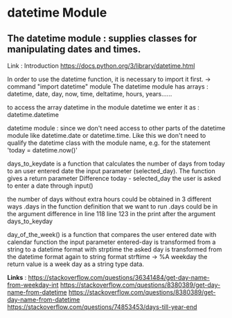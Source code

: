 # datetime Module


## The datetime module : supplies classes for manipulating dates and times.
 Link : Introduction https://docs.python.org/3/library/datetime.html
 
 In order to use the datetime function, it is necessary to import it first. -> command "import datetime" module 
 The datetime module has arrays : datetime, date, day, now, time, deltatime, hours, years......

 to access the array datetime in the module datetime we enter it as : datetime.datetime


 datetime module : since we don't need access to other parts of the datetime module like datetime.date or
datetime.time. Like this we don't need to qualify the
 datetime class with the module name, e.g. for the statement
 'today = datetime.now()'



 days_to_keydate is a function that calculates the number of days from today to an user entered date
 the input parameter (selected_day).
 The function gives a return parameter Difference today - selected_day
 the user is asked to enter a date through input()


 the number of days without extra hours could be obtained in 3 different ways
 .days in the function definition that we want to run
 .days could be in the argument difference in line  118
 line 123 in the print after the argument days_to_keyday


 day_of_the_week() is a function that compares the user entered date with calendar function
 the input parameter entered-day is transformed from a string to a datetime format with strptime
 the asked day is transformed from the datetime format again to string format strftime -> %A weekday
 the return value is a week day as a string type data.

**Links** :
https://stackoverflow.com/questions/36341484/get-day-name-from-weekday-int
https://stackoverflow.com/questions/8380389/get-day-name-from-datetime
https://stackoverflow.com/questions/8380389/get-day-name-from-datetime
https://stackoverflow.com/questions/74853453/days-till-year-end
